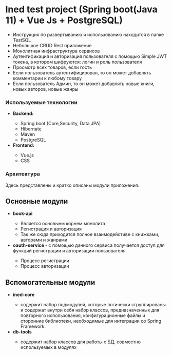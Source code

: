 <h1> Ined test project (Spring boot(Java 11) + Vue Js + PostgreSQL)</h1>

 <ul>
    <li> Инструкция по развертыванию и использованию находится в папке TestSQL </li>
    <li> Небольшое CRUD Rest приложение </li>
    <li> Монолитная инфраструктура сервисов</li>
    <li> Аутентификация и авторизация пользователя с помощью Simple JWT токена, в котором шифруются: логин и роль пользователя</li>
    <li> Просмотр всех товаров, если гость </li>
    <li> Если пользователь аутентифицирован, то он может добавлять комментарии к любому товару</li>
    <li> Если пользователь Админ, то он может добавлять новые книги, новых авторов, новые жанры </li>
 </ul>
 
 
 <h3> Используемые технологии</h3>
 <ul>
    <li><b>Backend:</b></li>
    <ul>
        <li>Spring boot (Core,Security, Data JPA)</li>
        <li>Hibernate</li>
        <li>Maven</li>
        <li>PostgreSQL</li>
    </ul>
   <li><b>Frontend:</b></li>
     <ul>
         <li>Vue.js</li>
         <li>CSS</li>
     </ul>
    
  </ul>
 
 <h3> Архитектура</h3>
  <p>Здесь представлены и кратко описаны модули приложения.</p>
  <h2>Основные модули</h2>
  <ul>
    <li><b>book-api</b></li>
    <ul>
        <li>Является основынм корнем монолита</li>
        <li>Регистрация и авторизация</li>
        <li>Так же сюда приходится полное взаимодейстиве с книжками, авторами и жанрами </li>
  </ul>  
        <li><b>oauth-service </b> - c помощью данного сервиса получается доступ для функций регистрации и авторизации пользователя </li>
    <ul>
        <li>Процесс регистрации</li>
        <li>Процесс авторизации</li>
    </ul>
  </ul> 
  <h2>Вспомогательные модули</h2>
  <ul>
    <li><b>ined-core</b></li>
    <ul>
    <li> содержит набор подмодулей, которые логически сгруппированы и содержат внутри себя набор классов, предназначенных для повторного использования, конфигурационные файлы и сторонние библиотеки, необходимые для интеграции со Spring Framework.</li>
    </ul>
    <li><b>db-tools</b></li>
    <ul>
    <li>содержит набор классов для работы с БД, совместно используемых в модулях </li>
    </ul>
  </ul>

